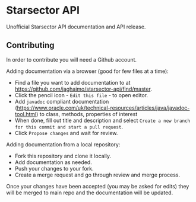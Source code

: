 # Starsector API

Unofficial Starsector API documentation and API release.

## Contributing

In order to contribute you will need a Github account.

Adding documentation via a browser (good for few files at a time):

- Find a file you want to add documentation to at https://github.com/jaghaimo/starsector-api/find/master.
- Click the pencil icon - `Edit this file` - to open editor.
- Add `javadoc` compliant documentation (https://www.oracle.com/uk/technical-resources/articles/java/javadoc-tool.html) to class, methods, properties of interest 
- When done, fill out title and description and select `Create a new branch for this commit and start a pull request`.
- Click `Propose changes` and wait for review.

Adding documentation from a local repository:

- Fork this repository and clone it locally.
- Add documentation as needed.
- Push your changes to your fork.
- Create a merge request and go through review and merge process.

Once your changes have been accepted (you may be asked for edits) they will be merged to main repo and the documentation will be updated.
